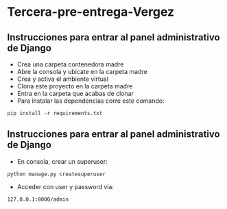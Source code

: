 # Tercera-pre-entrega-Vergez
## Instrucciones para entrar al panel administrativo de Django

+ Crea una carpeta contenedora madre
+ Abre la consola y ubicate en la carpeta madre
+ Crea y activa el ambiente virtual
+ Clona este proyecto en la carpeta madre
+ Entra en la carpeta que acabas de clonar
+ Para instalar las dependencias corre este comando:
```
pip install -r requirements.txt
```
## Instrucciones para entrar al panel administrativo de Django

+ En consola, crear un superuser:
```
python manage.py createsuperuser
```
+ Acceder con user y password via:
```
127.0.0.1:8000/admin
```
